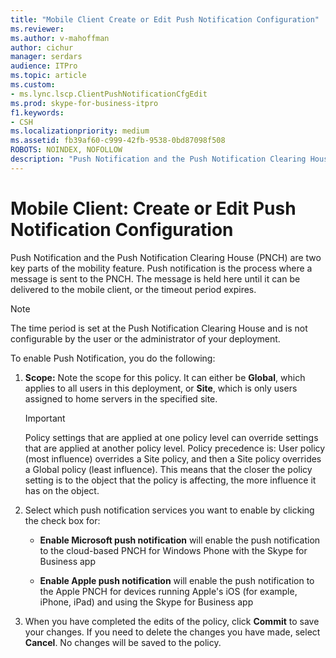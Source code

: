 ```yaml
---
title: "Mobile Client Create or Edit Push Notification Configuration"
ms.reviewer: 
ms.author: v-mahoffman
author: cichur
manager: serdars
audience: ITPro
ms.topic: article
ms.custom:
- ms.lync.lscp.ClientPushNotificationCfgEdit
ms.prod: skype-for-business-itpro
f1.keywords:
- CSH
ms.localizationpriority: medium
ms.assetid: fb39af60-c999-42fb-9538-0bd87098f508
ROBOTS: NOINDEX, NOFOLLOW
description: "Push Notification and the Push Notification Clearing House (PNCH) are two key parts of the mobility feature. Push notification is the process where a message is sent to the PNCH. The message is held here until it can be delivered to the mobile client, or the timeout period expires."
---
```


# Mobile Client: Create or Edit Push Notification Configuration
 
Push Notification and the Push Notification Clearing House (PNCH) are two key parts of the mobility feature. Push notification is the process where a message is sent to the PNCH. The message is held here until it can be delivered to the mobile client, or the timeout period expires. 
  
> [!NOTE]
> The time period is set at the Push Notification Clearing House and is not configurable by the user or the administrator of your deployment. 
  
To enable Push Notification, you do the following:
  
1. **Scope:** Note the scope for this policy. It can either be **Global**, which applies to all users in this deployment, or **Site**, which is only users assigned to home servers in the specified site.
    
    > [!IMPORTANT]
    > Policy settings that are applied at one policy level can override settings that are applied at another policy level. Policy precedence is: User policy (most influence) overrides a Site policy, and then a Site policy overrides a Global policy (least influence). This means that the closer the policy setting is to the object that the policy is affecting, the more influence it has on the object. 
  
2. Select which push notification services you want to enable by clicking the check box for:
    
   - **Enable Microsoft push notification** will enable the push notification to the cloud-based PNCH for Windows Phone with the Skype for Business app
    
   - **Enable Apple push notification** will enable the push notification to the Apple PNCH for devices running Apple's iOS (for example, iPhone, iPad) and using the Skype for Business app
    
3. When you have completed the edits of the policy, click **Commit** to save your changes. If you need to delete the changes you have made, select **Cancel**. No changes will be saved to the policy.
    

